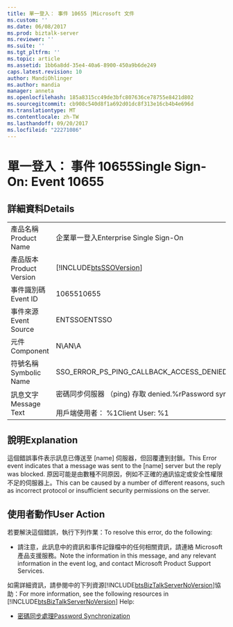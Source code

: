 ```yaml
---
title: 單一登入： 事件 10655 |Microsoft 文件
ms.custom: ''
ms.date: 06/08/2017
ms.prod: biztalk-server
ms.reviewer: ''
ms.suite: ''
ms.tgt_pltfrm: ''
ms.topic: article
ms.assetid: 1bb6a8dd-35e4-40a6-8900-450a9b6de249
caps.latest.revision: 10
author: MandiOhlinger
ms.author: mandia
manager: anneta
ms.openlocfilehash: 185a8315cc49de3bfc807636ce78755e8421d802
ms.sourcegitcommit: cb908c540d8f1a692d01dc8f313e16cb4b4e696d
ms.translationtype: MT
ms.contentlocale: zh-TW
ms.lasthandoff: 09/20/2017
ms.locfileid: "22271086"
---
```

# <a name="single-sign-on-event-10655"></a><span data-ttu-id="4d3d0-102">單一登入： 事件 10655</span><span class="sxs-lookup"><span data-stu-id="4d3d0-102">Single Sign-On: Event 10655</span></span>
## <a name="details"></a><span data-ttu-id="4d3d0-103">詳細資料</span><span class="sxs-lookup"><span data-stu-id="4d3d0-103">Details</span></span>  
  
|||  
|-|-|  
|<span data-ttu-id="4d3d0-104">產品名稱</span><span class="sxs-lookup"><span data-stu-id="4d3d0-104">Product Name</span></span>|<span data-ttu-id="4d3d0-105">企業單一登入</span><span class="sxs-lookup"><span data-stu-id="4d3d0-105">Enterprise Single Sign-On</span></span>|  
|<span data-ttu-id="4d3d0-106">產品版本</span><span class="sxs-lookup"><span data-stu-id="4d3d0-106">Product Version</span></span>|[!INCLUDE[btsSSOVersion](../includes/btsssoversion-md.md)]|  
|<span data-ttu-id="4d3d0-107">事件識別碼</span><span class="sxs-lookup"><span data-stu-id="4d3d0-107">Event ID</span></span>|<span data-ttu-id="4d3d0-108">10655</span><span class="sxs-lookup"><span data-stu-id="4d3d0-108">10655</span></span>|  
|<span data-ttu-id="4d3d0-109">事件來源</span><span class="sxs-lookup"><span data-stu-id="4d3d0-109">Event Source</span></span>|<span data-ttu-id="4d3d0-110">ENTSSO</span><span class="sxs-lookup"><span data-stu-id="4d3d0-110">ENTSSO</span></span>|  
|<span data-ttu-id="4d3d0-111">元件</span><span class="sxs-lookup"><span data-stu-id="4d3d0-111">Component</span></span>|<span data-ttu-id="4d3d0-112">N\A</span><span class="sxs-lookup"><span data-stu-id="4d3d0-112">N\A</span></span>|  
|<span data-ttu-id="4d3d0-113">符號名稱</span><span class="sxs-lookup"><span data-stu-id="4d3d0-113">Symbolic Name</span></span>|<span data-ttu-id="4d3d0-114">SSO_ERROR_PS_PING_CALLBACK_ACCESS_DENIED</span><span class="sxs-lookup"><span data-stu-id="4d3d0-114">SSO_ERROR_PS_PING_CALLBACK_ACCESS_DENIED</span></span>|  
|<span data-ttu-id="4d3d0-115">訊息文字</span><span class="sxs-lookup"><span data-stu-id="4d3d0-115">Message Text</span></span>|<span data-ttu-id="4d3d0-116">密碼同步伺服器 （ping) 存取 denied.%r</span><span class="sxs-lookup"><span data-stu-id="4d3d0-116">Password sync server (for ping) access denied.%r</span></span><br /><br /> <span data-ttu-id="4d3d0-117">用戶端使用者： %1</span><span class="sxs-lookup"><span data-stu-id="4d3d0-117">Client User: %1</span></span>|  
  
## <a name="explanation"></a><span data-ttu-id="4d3d0-118">說明</span><span class="sxs-lookup"><span data-stu-id="4d3d0-118">Explanation</span></span>  
 <span data-ttu-id="4d3d0-119">這個錯誤事件表示訊息已傳送至 [name] 伺服器，但回覆遭到封鎖。</span><span class="sxs-lookup"><span data-stu-id="4d3d0-119">This Error event indicates that a message was sent to the [name] server but the reply was blocked.</span></span> <span data-ttu-id="4d3d0-120">原因可能是由數種不同原因，例如不正確的通訊協定或安全性權限不足的伺服器上。</span><span class="sxs-lookup"><span data-stu-id="4d3d0-120">This can be caused by a number of different reasons, such as incorrect protocol or insufficient security permissions on the server.</span></span>  
  
## <a name="user-action"></a><span data-ttu-id="4d3d0-121">使用者動作</span><span class="sxs-lookup"><span data-stu-id="4d3d0-121">User Action</span></span>  
 <span data-ttu-id="4d3d0-122">若要解決這個錯誤，執行下列作業：</span><span class="sxs-lookup"><span data-stu-id="4d3d0-122">To resolve this error, do the following:</span></span>  
  
-   <span data-ttu-id="4d3d0-123">請注意，此訊息中的資訊和事件記錄檔中的任何相關資訊，請連絡 Microsoft 產品支援服務。</span><span class="sxs-lookup"><span data-stu-id="4d3d0-123">Note the information in this message, and any relevant information in the event log, and contact Microsoft Product Support Services.</span></span>  
  
 <span data-ttu-id="4d3d0-124">如需詳細資訊，請參閱中的下列資源[!INCLUDE[btsBizTalkServerNoVersion](../includes/btsbiztalkservernoversion-md.md)]協助：</span><span class="sxs-lookup"><span data-stu-id="4d3d0-124">For more information, see the following resources in [!INCLUDE[btsBizTalkServerNoVersion](../includes/btsbiztalkservernoversion-md.md)] Help:</span></span>  
  
-   [<span data-ttu-id="4d3d0-125">密碼同步處理</span><span class="sxs-lookup"><span data-stu-id="4d3d0-125">Password Synchronization</span></span>](../core/password-synchronization2.md)